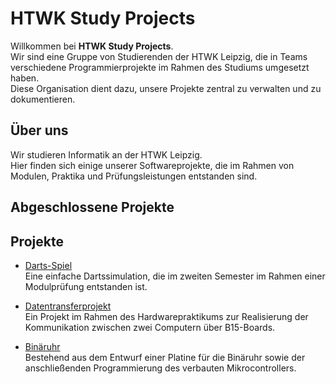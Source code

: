 # HTWK Study Projects

Willkommen bei **HTWK Study Projects**.  
Wir sind eine Gruppe von Studierenden der HTWK Leipzig, die in Teams verschiedene Programmierprojekte im Rahmen des Studiums umgesetzt haben.  
Diese Organisation dient dazu, unsere Projekte zentral zu verwalten und zu dokumentieren.

## Über uns

Wir studieren Informatik an der HTWK Leipzig.  
Hier finden sich einige unserer Softwareprojekte, die im Rahmen von Modulen, Praktika und Prüfungsleistungen entstanden sind.

## Abgeschlossene Projekte

## Projekte

- [Darts-Spiel](https://github.com/htwk-study-projects/Darts)  
  Eine einfache Dartssimulation, die im zweiten Semester im Rahmen einer Modulprüfung entstanden ist.

- [Datentransferprojekt](https://github.com/htwk-study-projects/HWPV7_Datentransferprotokoll)  
  Ein Projekt im Rahmen des Hardwarepraktikums zur Realisierung der Kommunikation zwischen zwei Computern über B15-Boards.

- [Binäruhr](https://github.com/htwk-study-projects/BInUhrSNP)  
  Bestehend aus dem Entwurf einer Platine für die Binäruhr sowie der anschließenden Programmierung des verbauten Mikrocontrollers.

